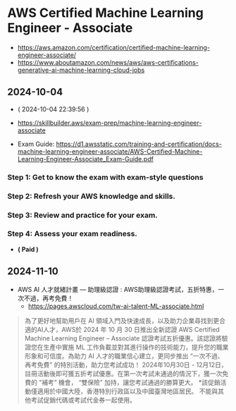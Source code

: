 # AWS Certified Machine Learning Engineer - Associate

- https://aws.amazon.com/certification/certified-machine-learning-engineer-associate/
- https://www.aboutamazon.com/news/aws/aws-certifications-generative-ai-machine-learning-cloud-jobs

## 2024-10-04

- ( 2024-10-04 22:39:56 )
- https://skillbuilder.aws/exam-prep/machine-learning-engineer-associate

- Exam Guide: https://d1.awsstatic.com/training-and-certification/docs-machine-learning-engineer-associate/AWS-Certified-Machine-Learning-Engineer-Associate_Exam-Guide.pdf

### Step 1: Get to know the exam with exam-style questions

### Step 2: Refresh your AWS knowledge and skills.

### Step 3: Review and practice for your exam.

### Step 4: Assess your exam readiness.

- **( Paid )**

## 2024-11-10

- AWS AI 人才就緒計畫 — 助理級認證 : AWS助理級認證考試，五折特惠，一次不過，再考免費！
  - https://pages.awscloud.com/tw-ai-talent-ML-associate.html

> 為了更好地幫助用戶在 AI 領域入門及快速成長，以及助力企業尋找到更合適的AI人才，AWS於 2024 年 10 月 30 日推出全新認證 AWS Certified Machine Learning Engineer – Associate 認證考試五折優惠。該認證將驗證您在生產中實施 ML 工作負載並對其進行操作的技術能力，提升您的職業形象和可信度。為助力 AI 人才的職業信心建立，更同步推出 “一次不過、再考免費” 的特別活動，助力您考試成功！
> 2024年10月30日 - 12月12日，註冊活動後即可獲五折考試優惠。在第一次考試未通過的情況下，獲一次免費的 “補考” 機會， “雙保險” 加持，讓您考試通過的勝算更大。
> *該促銷活動僅適用於中國大陸，香港特別行政區以及中國臺灣地區居民。 不能與其他考試促銷代碼或考試代金券一起使用。